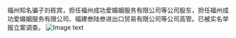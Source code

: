 福州知名骗子刘栋宾，担任福州成功爱婚姻服务有限公司等公司股东，担任福州成功爱婚姻服务有限公司、福建叁陆叁进出口贸易有限公司等公司高管。已被实名举报立案调查。
![Image text]([https://raw.github.com/yourName/repositpry/master/yourprojectName/img-folder/test.jpg](https://github.com/kkyy7/kkkk1/blob/80e6cd3826b2e9e8f7a001b08d2e572791e464ec/06746c5cd9b600f8975a7d1459183c41.jpeg))


